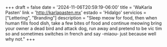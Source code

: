 +++
draft  = false
date   = '2024-11-06T20:59:19-06:00'
title  = 'WaKarla Pasten'
link   = 'http://karlapasten.mx'
estado = 'Hidalgo'
servicios = ["Lettering", "Branding"]
description = "Sleep meow for food, then when human fills food dish, take a few bites of food and continue meowing bring your owner a dead bird and attack dog, run away and pretend to be vic  tim so and sometimes switches in french and say -miaou- just because well why not."
+++